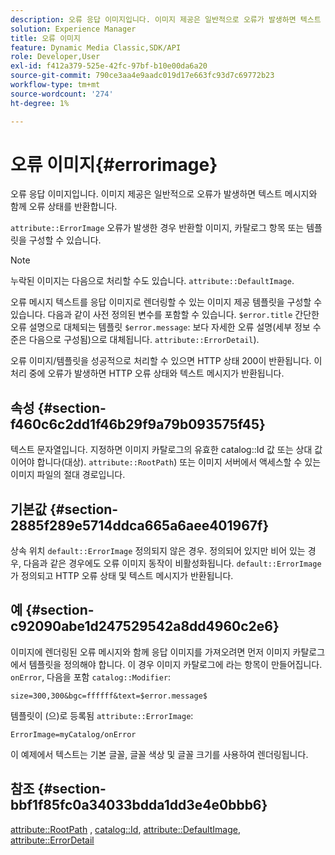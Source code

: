 ```yaml
---
description: 오류 응답 이미지입니다. 이미지 제공은 일반적으로 오류가 발생하면 텍스트 메시지와 함께 오류 상태를 반환합니다.
solution: Experience Manager
title: 오류 이미지
feature: Dynamic Media Classic,SDK/API
role: Developer,User
exl-id: f412a379-525e-42fc-97bf-b10e00da6a20
source-git-commit: 790ce3aa4e9aadc019d17e663fc93d7c69772b23
workflow-type: tm+mt
source-wordcount: '274'
ht-degree: 1%

---
```


# 오류 이미지{#errorimage}

오류 응답 이미지입니다. 이미지 제공은 일반적으로 오류가 발생하면 텍스트 메시지와 함께 오류 상태를 반환합니다.

`attribute::ErrorImage` 오류가 발생한 경우 반환할 이미지, 카탈로그 항목 또는 템플릿을 구성할 수 있습니다.

>[!NOTE]
>
>누락된 이미지는 다음으로 처리할 수도 있습니다. `attribute::DefaultImage`.

오류 메시지 텍스트를 응답 이미지로 렌더링할 수 있는 이미지 제공 템플릿을 구성할 수 있습니다. 다음과 같이 사전 정의된 변수를 포함할 수 있습니다. `$error.title` 간단한 오류 설명으로 대체되는 템플릿 `$error.message`: 보다 자세한 오류 설명(세부 정보 수준은 다음으로 구성됨)으로 대체됩니다. `attribute::ErrorDetail`).

오류 이미지/템플릿을 성공적으로 처리할 수 있으면 HTTP 상태 200이 반환됩니다. 이 처리 중에 오류가 발생하면 HTTP 오류 상태와 텍스트 메시지가 반환됩니다.

## 속성 {#section-f460c6c2dd1f46b29f9a79b093575f45}

텍스트 문자열입니다. 지정하면 이미지 카탈로그의 유효한 catalog::Id 값 또는 상대 값이어야 합니다(대상). `attribute::RootPath`) 또는 이미지 서버에서 액세스할 수 있는 이미지 파일의 절대 경로입니다.

## 기본값 {#section-2885f289e5714ddca665a6aee401967f}

상속 위치 `default::ErrorImage` 정의되지 않은 경우. 정의되어 있지만 비어 있는 경우, 다음과 같은 경우에도 오류 이미지 동작이 비활성화됩니다. `default::ErrorImage` 가 정의되고 HTTP 오류 상태 및 텍스트 메시지가 반환됩니다.

## 예 {#section-c92090abe1d247529542a8dd4960c2e6}

이미지에 렌더링된 오류 메시지와 함께 응답 이미지를 가져오려면 먼저 이미지 카탈로그에서 템플릿을 정의해야 합니다. 이 경우 이미지 카탈로그에 라는 항목이 만들어집니다. `onError`, 다음을 포함 `catalog::Modifier`:

`size=300,300&bgc=ffffff&text=$error.message$`

템플릿이 (으)로 등록됨 `attribute::ErrorImage`:

`ErrorImage=myCatalog/onError`

이 예제에서 텍스트는 기본 글꼴, 글꼴 색상 및 글꼴 크기를 사용하여 렌더링됩니다.

## 참조 {#section-bbf1f85fc0a34033bdda1dd3e4e0bbb6}

[attribute::RootPath](../../../../../is-api/image-catalog/image-serving-api-ref/c-image-catalog-reference/c-attributes-reference/r-rootpath.md#reference-17d57e5967be403b8408fa7214017494) , [catalog::Id](/help/aem-is-ir-api/is-api/image-catalog/image-serving-api-ref/c-image-catalog-reference/c-image-svg-data-reference/c-image-data-reference/r-id-cat.md), [attribute::DefaultImage](../../../../../is-api/image-catalog/image-serving-api-ref/c-image-catalog-reference/c-attributes-reference/r-is-cat-defaultimage.md#reference-8e9900e129f54ed68462a3c2fc3bc433), [attribute::ErrorDetail](../../../../../is-api/image-catalog/image-serving-api-ref/c-image-catalog-reference/c-attributes-reference/r-errordetail.md#reference-4987c8cddcba4c88960170e49cafc561)
